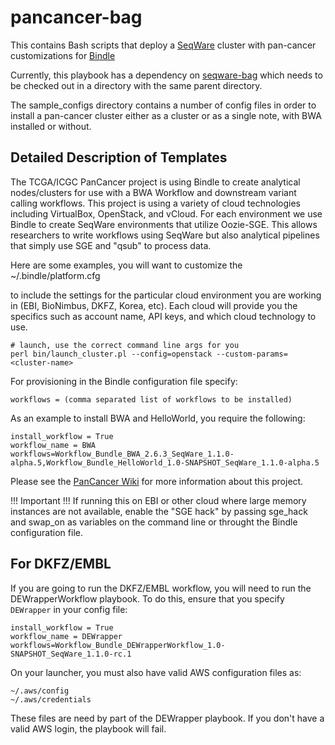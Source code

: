 pancancer-bag
=============

This contains Bash scripts that deploy a [SeqWare](https://github.com/SeqWare) cluster with pan-cancer customizations for [Bindle](https://github.com/CloudBindle/Bindle)

Currently, this playbook has a dependency on [seqware-bag](https://github.com/SeqWare/seqware-bag) which needs to be checked out in a directory with the same parent directory. 

The sample\_configs directory contains a number of config files in order to install a pan-cancer cluster either as a cluster or as a single note, with BWA installed or without. 


## Detailed Description of Templates

The TCGA/ICGC PanCancer project is using Bindle to create analytical
nodes/clusters for use with a BWA Workflow and downstream variant calling
workflows. This project is using a variety of cloud technologies including
VirtualBox, OpenStack, and vCloud.  For each environment we use Bindle
to create SeqWare environments that utilize Oozie-SGE.  This allows researchers
to write workflows using SeqWare but also analytical pipelines that simply use
SGE and "qsub" to process data.

Here are some examples, you will want to customize the
~/.bindle/platform.cfg

to include the settings for the particular cloud
environment you are working in (EBI, BioNimbus, DKFZ, Korea, etc).  Each cloud
will provide you the specifics such as account name, API keys, and which cloud
technology to use.

    # launch, use the correct command line args for you 
    perl bin/launch_cluster.pl --config=openstack --custom-params=<cluster-name>


For provisioning in the Bindle configuration file specify:

    workflows = (comma separated list of workflows to be installed)
    
As an example to install BWA and HelloWorld, you require the following:

    install_workflow = True
    workflow_name = BWA
    workflows=Workflow_Bundle_BWA_2.6.3_SeqWare_1.1.0-alpha.5,Workflow_Bundle_HelloWorld_1.0-SNAPSHOT_SeqWare_1.1.0-alpha.5


Please see the [PanCancer Wiki](https://wiki.oicr.on.ca/display/PANCANCER) for
more information about this project.


!!! Important !!!
If running this on EBI or other cloud where large memory instances are not available, enable the "SGE hack" by passing sge_hack and swap_on as variables on the command line or throught the Bindle configuration file.

## For DKFZ/EMBL
If you are going to run the DKFZ/EMBL workflow, you will need to run the DEWrapperWorkflow playbook. To do this, ensure that you specify `DEWrapper` in your config file:


    install_workflow = True
    workflow_name = DEWrapper
    workflows=Workflow_Bundle_DEWrapperWorkflow_1.0-SNAPSHOT_SeqWare_1.1.0-rc.1

On your launcher, you must also have valid AWS configuration files as:

    ~/.aws/config
    ~/.aws/credentials

These files are need by part of the DEWrapper playbook. If you don't have a valid AWS login, the playbook will fail.
